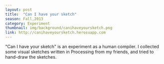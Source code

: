 ```yaml
---
layout: post
title:  "Can I have your sketch"
season: Fall,2013
category: Experiment
thumbnail: img/background/canihaveyoursketch.png
link: http://canihaveyoursketch.herosuapp.com
---
```


"Can I have your sketch" is an experiment as a human compiler. I collected some visual sketches written in Processing from my friends, and tried to hand-draw the sketches.